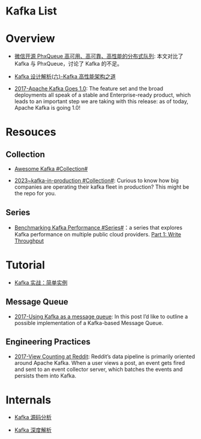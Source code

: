 # Kafka List

# Overview

- [微信开源 PhxQueue 高可用、高可靠、高性能的分布式队列](http://mp.weixin.qq.com/s/YFMFCijamQvz_O-MPv5yfA): 本文对比了 Kafka 与 PhxQueue，讨论了 Kafka 的不足。

- [Kafka 设计解析(六)-Kafka 高性能架构之道](http://www.jasongj.com/kafka/high_throughput/)

- [2017-Apache Kafka Goes 1.0](https://www.confluent.io/blog/apache-kafka-goes-1-0/): The feature set and the broad deployments all speak of a stable and Enterprise-ready product, which leads to an important step we are taking with this release: as of today, Apache Kafka is going 1.0!

# Resouces

## Collection

- [Awesome Kafka #Collection#](https://github.com/infoslack/awesome-kafka#books)

- [2023~kafka-in-production #Collection#](https://github.com/dttung2905/kafka-in-production): Curious to know how big companies are operating their kafka fleet in production? This might be the repo for you.

## Series

- [Benchmarking Kafka Performance #Series#](https://hackernoon.com/benchmarking-kafka-performance-part-1-write-throughput-7c7a76ab7db1)：a series that explores Kafka performance on multiple public cloud providers. [Part 1: Write Throughput](https://hackernoon.com/benchmarking-kafka-performance-part-1-write-throughput-7c7a76ab7db1)

# Tutorial

- [Kafka 实战：简单实例](http://www.cnblogs.com/smartloli/p/4543211.html)

## Message Queue

- [2017-Using Kafka as a message queue](https://softwaremill.com/using-kafka-as-a-message-queue/): In this post I’d like to outline a possible implementation of a Kafka-based Message Queue.

## Engineering Practices

- [2017-View Counting at Reddit](https://parg.co/bJE): Reddit’s data pipeline is primarily oriented around Apache Kafka. When a user views a post, an event gets fired and sent to an event collector server, which batches the events and persists them into Kafka.

# Internals

- [Kafka 源码分析](https://zqhxuyuan1.gitbooks.io/kafka/content/chapter1-intro.html)

- [Kafka 深度解析](http://www.jasongj.com/2015/01/02/Kafka%e6%b7%b1%e5%ba%a6%e8%a7%a3%e6%9e%90/)
